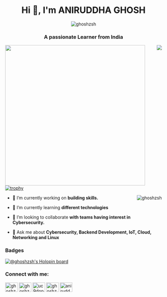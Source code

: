 <h1 align="center">Hi 👋, I'm ANIRUDDHA GHOSH</h1>
<p align="center"> <img src="https://komarev.com/ghpvc/?username=ghoshzsh&label=Profile%20views&color=0e75b6&style=flat" alt="ghoshzsh" /> </p>
<h3 align="center">A passionate Learner from India</h3>

<!-- Statistics -->

<p align="left">
  <img align="left" src="https://github-readme-stats.vercel.app/api?username=ghoshzsh&theme=tokyonight&count_private=true&include_all_commits=true&show_icons=true&custom_title=%23%20GitHub%20Stats%20%E2%9C%85" width="450px"  />
  
  <img align="right" src="https://github-readme-stats.vercel.app/api/top-langs/?username=ghoshzsh&theme=tokyonight&layout=compact&langs_count=10&custom_title=%23%20Most%20Used%20Languages%20%F0%9F%91%A8%F0%9F%8F%BD%E2%80%8D%F0%9F%92%BB" />
</p>

<br><br><br><br><br><br><br><br><br><br>

[![trophy](https://github-profile-trophy.vercel.app/?username=ghoshzsh&theme=onedark&row=1)](https://github.com/ryo-ma/github-profile-trophy)

<!-- Streak -->
<img align="right" src="https://github-readme-streak-stats.herokuapp.com/?user=ghoshzsh&theme=dark" alt="ghoshzsh" /></p>

- 🔭 I’m currently working on **building skills.**

- 🌱 I’m currently learning **different technologies**

- 👯 I’m looking to collaborate **with teams having interest in Cybersecurity.**

- 💬 Ask me about **Cybersecurity, Backend Development, IoT, Cloud, Networking and Linux**

### Badges
<!-- BLOG-POST-LIST:START -->
[![@ghoshzsh's Holopin board](https://holopin.me/ghoshzsh)](https://holopin.io/@ghoshzsh)

<h3 align="left">Connect with me:</h3>
<p align="left">
<a href="https://linkedin.com/in/ghoshzsh" target="blank"><img align="center" src="https://cdn.jsdelivr.net/npm/simple-icons@3.0.1/icons/linkedin.svg" alt="ghoshzsh" height="30" width="40" /></a>
<a href="https://stackoverflow.com/users/15010218/aniruddha-ghosh" target="blank"><img align="center" src="https://cdn.jsdelivr.net/npm/simple-icons@3.0.1/icons/stackoverflow.svg" alt="ghoshzsh" height="30" width="40" /></a>
<a href="https://www.youtube.com/@DevSecNetLabs" target="blank"><img align="center" src="https://cdn.jsdelivr.net/npm/simple-icons@3.0.1/icons/youtube.svg" alt="uc9dnpxrsnhznsc3jsfmthqw" height="30" width="40" /></a>
<a href="https://twitter.com/ghoshzsh" target="blank"><img align="center" src="https://cdn.jsdelivr.net/npm/simple-icons@3.0.1/icons/twitter.svg" alt="ghoshzsh" height="30" width="40" /></a>
<a href="https://instagram.com/ghoshzsh" target="blank"><img align="center" src="https://cdn.jsdelivr.net/npm/simple-icons@3.0.1/icons/instagram.svg" alt="aniruddha_ghosh.2001" height="30" width="40" /></a>
</p>
<!-- BLOG-POST-LIST:END -->
